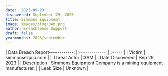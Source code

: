 ```yaml
---
date: '2023-09-29'
discovered: September 29, 2023
title: Simmons Equipment
image: images/blog/3AM.png
author: Breachsense Support
draft: false
yearmonths: 2023/september
---
```


| Data Breach Report------------:     |:-------------:    | :-----:|
| Victim      | simmonsequip.com      | 
| Threat Actor      | 3AM      | 
| Date Discovered      | Sep 29, 2023      | 
| Description      | Simmons Equipment Company is a mining equipment manufacturer.      | 
| Leak Size      | Unknown      | 

